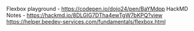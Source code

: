 Flexbox playground - https://codepen.io/dojo24/pen/BaYMdpp
HackMD Notes - https://hackmd.io/8DLGlG7DTha4ewTgW7bKPQ?view
https://helper.beedev-services.com/fundamentals/flexbox.html

